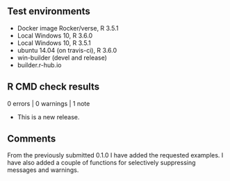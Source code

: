 ## Test environments
* Docker image Rocker/verse, R 3.5.1
* Local Windows 10, R 3.6.0
* Local Windows 10, R 3.5.1
* ubuntu 14.04 (on travis-ci), R 3.6.0
* win-builder (devel and release)
* builder.r-hub.io

## R CMD check results

0 errors | 0 warnings | 1 note

* This is a new release.

## Comments

From the previously submitted 0.1.0 I have added the requested examples.  I have also 
added a couple of functions for selectively suppressing messages and warnings.
